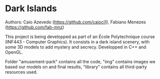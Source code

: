 # Dark Islands

Authors: Caio Azevedo (https://github.com/caiocj1), Fabiano Menezes (https://github.com/fab-mnz)

This project is being developped as part of an École Polytechnique course (INF443 - Computer Graphics). It consists in a dark island scenery, with some 3D models to add mystery and secrecy. Developped in C++ and OpenGL.

Folder "amusement-park" contains all the code, "img" contains images we based our models on and final results, "library" contains all third-party resources used.
